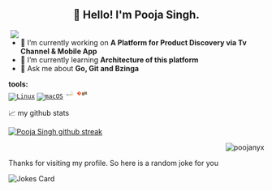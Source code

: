 <h2 align="center">👋 Hello! I'm Pooja Singh.</h2>


<img align="right" src="https://c.tenor.com/PP9v7VIs6R4AAAAd/scaler-create-impact.gif" width="500px">


- 🔭 I’m currently working on **A Platform for Product Discovery via Tv Channel & Mobile App**
- 🌱 I’m currently learning **Architecture of this platform**
- 💬 Ask me about **Go, Git and Bzinga**




**tools:**  
<code>[![Linux](https://svgshare.com/i/Zhy.svg)](https://svgshare.com/i/Zhy.svg)</code> 
<code>[![macOS](https://svgshare.com/i/ZjP.svg)](https://svgshare.com/i/ZjP.svg)</code>
<code><img height="20" src="https://raw.githubusercontent.com/github/explore/80688e429a7d4ef2fca1e82350fe8e3517d3494d/topics/mysql/mysql.png"></code>
<code><img height="20" src="https://raw.githubusercontent.com/github/explore/80688e429a7d4ef2fca1e82350fe8e3517d3494d/topics/git/git.png"></code>



📈 my github stats

[![Pooja Singh github streak](https://github-readme-streak-stats.herokuapp.com/?user=poojanyx&theme=blue-green)](https://github.com/poojanyz/github-readme-streak-stats)
<p align="right"> <img src="https://github-readme-stats.vercel.app/api?username=poojanyx&show_icons=true&theme=gotham" alt="poojanyx" />

<p>Thanks for visiting my profile. So here is a random joke for you</p>
<img src="https://readme-jokes.vercel.app/api" alt="Jokes Card" />
